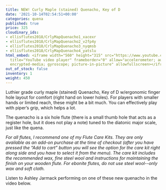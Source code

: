```yaml
---
title: NEW! Curly Maple (stained) Quenacho, Key of D
date: '2021-10-14T02:54:51+00:00'
categories: quena
published: true
price: 325
cloudinary_ids:
- ellisflutes2018/CrlyMapQuenacho1_xacexr
- ellisflutes2018/CrlyMapQuenacho2_v2fp4y
- ellisflutes2018/CrlyMapQuenacho3_nyqmsb
- ellisflutes2018/CrlyMapQuenacho4_yatslu
html_embed: <iframe width="560" height="315" src="https://www.youtube.com/embed/BZHoV1S_znw"
  title="YouTube video player" frameborder="0" allow="accelerometer; autoplay; clipboard-write;
  encrypted-media; gyroscope; picture-in-picture" allowfullscreen></iframe>
out_of_stock: false
inventory: 1
weight: 450
---
```


Luthier grade curly maple (stained) Quenacho, Key of D w/ergonomic finger hole layout for comfort (right hand on lower holes).  For players with smaller hands or limited reach, these might be a bit much.  You can effectively play with piper’s grip, which helps a lot.

The quenacho is a six hole flute (there is a small thumb hole that acts as a register hole, but it does not play a note) tuned to the diatonic major scale, just like the quena.

*For all flutes, I recommend one of my Flute Care Kits. They are only available as an add-on purchase at the time of checkout (after you have pressed the “Add to cart” button you will see the option for the care kit right along side and you have to select it from the menu). The care kit includes the recommended wax, fine steel wool and instructions for maintaining the finish on your wooden flute. For ebonite flutes, do not use steel wool--only wax and soft cloth.*

Listen to Ashley Jarmack performing on one of these new quenacho in the video below.